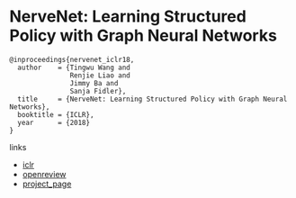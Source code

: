# NerveNet: Learning Structured Policy with Graph Neural Networks

```
@inproceedings{nervenet_iclr18,
  author    = {Tingwu Wang and
               Renjie Liao and
               Jimmy Ba and
               Sanja Fidler},
  title     = {NerveNet: Learning Structured Policy with Graph Neural Networks},
  booktitle = {ICLR},
  year      = {2018}
}
```

links
- [iclr](https://iclr.cc/Conferences/2018/Schedule?showEvent=66)
- [openreview](https://openreview.net/forum?id=S1sqHMZCb)
- [project_page](http://www.cs.toronto.edu/~tingwuwang/nervenet.html)

